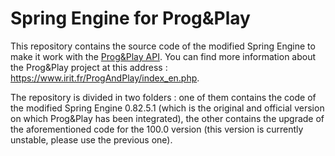 # Spring Engine for Prog&Play
This repository contains the source code of the modified Spring Engine to make it work with the [Prog&Play API](https://github.com/Mocahteam/ProgAndPlay). You can find more information about the Prog&Play project at this address : https://www.irit.fr/ProgAndPlay/index_en.php.

The repository is divided in two folders : one of them contains the code of the modified Spring Engine 0.82.5.1 (which is the original and official version on which Prog&Play has been integrated), the other contains the upgrade of the aforementioned code for the 100.0 version (this version is currently unstable, please use the previous one).
